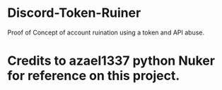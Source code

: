 # Discord-Token-Ruiner
Proof of Concept of account ruination using a token and API abuse.
# Credits to azael1337 python Nuker for reference on this project.
